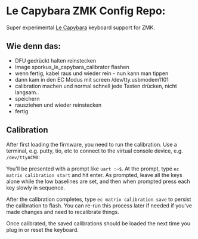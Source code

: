 # Le Capybara ZMK Config Repo:

Super experimental [Le Capybara](https://github.com/sporkus/le_capybara_keyboard/) keyboard support for ZMK.

## Wie denn das:
- DFU gedrückt halten reinstecken
- Image sporkus_le_capybara_calibrator flashen
- wenn fertig, kabel raus und wieder rein - nun kann man tippen 
- dann kam in den EC Modus mit screen /dev/tty.usbmodem1101
- calibration machen und normal schnell jede Tasten drücken, nicht langsam.. 
- speichern
- rausziehen und wieder reinstecken
- fertig

## Calibration

After first loading the firmware, you need to run the calibration. Use a terminal, e.g. putty, tio, etc to connect to the virtual console device, e.g. `/dev/ttyACM0`:

You'll be presented with a prompt like `uart :~$`. At the prompt, type `ec matrix calibration start` and hit enter. As prompted, leave all the keys alone while the low baselines are set, and then when prompted press each key slowly in sequence.

After the calibration completes, type `ec matrix calibration save` to persist the calibration to flash. You can re-run this process later if needed if you've made changes and need to recalibrate things.

Once calibrated, the saved calibrations should be loaded the next time you plug in or reset the keyboard.
